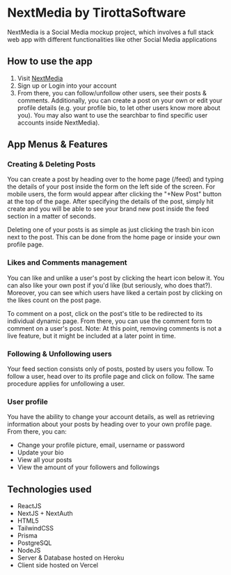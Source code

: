 # NextMedia by TirottaSoftware

NextMedia is a Social Media mockup project, which involves a full stack web app with different functionalities like other Social Media applications

## How to use the app

1. Visit  [NextMedia](https://next-media.vercel.app/)
2. Sign up or Login into your account
3. From there, you can follow/unfollow other users, see their posts & comments. Additionally, you can create a post on your own or edit your profile details (e.g. your profile bio, to let other users know more about you). You may also want to use the searchbar to find specific user accounts inside NextMedia).

## App Menus & Features
### Creating & Deleting Posts

You can create a post by heading over to the home page (/feed) and typing the details of your post inside the form on the left side of the screen. For mobile users, the form would appear after clicking the "+New Post" button at the top of the page.
After specifying the details of the post, simply hit create and you will be able to see your brand new post inside the feed section in a matter of seconds.

Deleting one of your posts is as simple as just clicking the trash bin icon next to the post. This can be done from the home page or inside your own profile page.

### Likes and Comments management

You can like and unlike a user's post by clicking the heart icon below it. You can also like your own post if you'd like (but seriously, who does that?).
Moreover, you can see which users have liked a certain post by clicking on the likes count on the post page.

To comment on a post, click on the post's title to be redirected to its individual dynamic page. From there, you can use the comment form to comment on a user's post. 
Note: At this point, removing comments is not a live feature, but it might be included at a later point in time.

### Following & Unfollowing users

Your feed section consists only of posts, posted by users you follow. To follow a user, head over to its profile page and click on follow. The same procedure applies for unfollowing a user.

### User profile

You have the ability to change your account details, as well as retrieving information about your posts by heading over to your own profile page. From there, you can:

 - Change your profile picture, email, username or password
 - Update your bio
 - View all your posts
 - View the amount of your followers and followings

## Technologies used
* ReactJS
* NextJS + NextAuth
* HTML5
* TailwindCSS
* Prisma 
* PostgreSQL
* NodeJS
* Server & Database hosted on Heroku
* Client side hosted on Vercel
